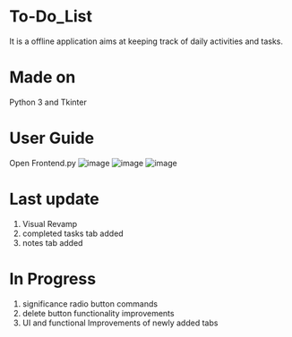 # To-Do_List
It is a offline application aims at keeping track of daily activities and tasks.

# Made on 
Python 3 and Tkinter
# User Guide
Open Frontend.py
![image](https://user-images.githubusercontent.com/79650452/122635806-83b95380-d103-11eb-9117-91eb1a678d10.png)
![image](https://user-images.githubusercontent.com/79650452/122635856-cbd87600-d103-11eb-9356-9e9587973e48.png)
![image](https://user-images.githubusercontent.com/79650452/122635905-0c37f400-d104-11eb-8699-9cae8cd80094.png)


# Last update
1. Visual Revamp
2. completed tasks tab added
3. notes tab added

# In Progress
1. significance radio button commands
2. delete button functionality improvements
3. UI and functional Improvements of newly added tabs
